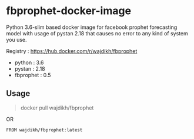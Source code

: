 # fbprophet-docker-image

Python 3.6-slim based docker image for facebook prophet forecasting model with usage of pystan 2.18 that causes no error to any kind of system you use.

Registry : https://hub.docker.com/r/wajdikh/fbprophet

* python : 3.6 
* pystan : 2.18
* fbprophet : 0.5

## Usage

> docker pull wajdikh/fbprophet

OR 

```docker
FROM wajdikh/fbprophet:latest
```
